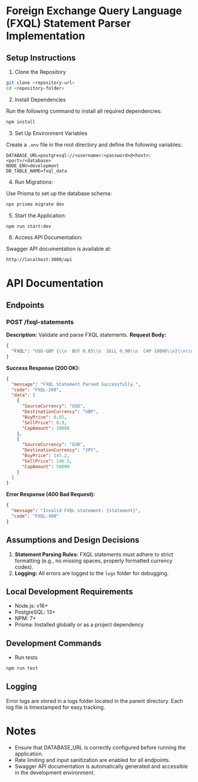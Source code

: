 # Foreign Exchange Query Language (FXQL) Statement Parser Implementation

## Setup Instructions

1. Clone the Repository
  
```bash
git clone <repository-url>
cd <repository-folder>
```

2. Install Dependencies

Run the following command to install all required dependencies:

```bash
npm install
```

3. Set Up Environment Variables

Create a `.env` file in the root directory and define the following variables:

```plaintext
DATABASE_URL=postgresql://<username>:<password>@<host>:<port>/<database>
NODE_ENV=development
DB_TABLE_NAME=fxql_data
```

4. Run Migrations:

Use Prisma to set up the database schema:

```bash
npx prisma migrate dev  
```

5. Start the Application:

```bash
npm run start:dev  
```

6. Access API Documentation:

Swagger API documentation is available at:

```bash
http://localhost:3000/api
```  

# API Documentation

## Endpoints

### POST /fxql-statements

**Description:** Validate and parse FXQL statements.
**Request Body:**

```json
{  
  "FXQL": "USD-GBP {\\n  BUY 0.85\\n  SELL 0.90\\n  CAP 10000\\n}\\n\\nEUR-JPY {\\n  BUY 145.20\\n  SELL 146.50\\n  CAP 50000\\n"  
}  
```

**Success Response (200 OK):**

```json
{  
  "message": "FXQL Statement Parsed Successfully.",  
  "code": "FXQL-200",  
  "data": [  
    {  
      "SourceCurrency": "USD",  
      "DestinationCurrency": "GBP",  
      "BuyPrice": 0.85,  
      "SellPrice": 0.9,  
      "CapAmount": 10000  
    },  
    {  
      "SourceCurrency": "EUR",  
      "DestinationCurrency": "JPY",  
      "BuyPrice": 145.2,  
      "SellPrice": 146.5,  
      "CapAmount": 50000  
    }  
  ]  
}  
```

**Error Response (400 Bad Request):**

```json
{  
  "message": "Invalid FXQL statement: {statement}",  
  "code": "FXQL-400"  
}  
```

## Assumptions and Design Decisions

1. **Statement Parsing Rules:** FXQL statements must adhere to strict formatting (e.g., no missing spaces, properly formatted currency codes).
2. **Logging:** All errors are logged to the `logs` folder for debugging.

## Local Development Requirements

* Node.js: v16+
* PostgreSQL: 13+
* NPM: 7+
* Prisma: Installed globally or as a project dependency

## Development Commands

* Run tests

```bash
npm run test
```

## Logging

Error logs are stored in a logs folder located in the parent directory. Each log file is timestamped for easy tracking.

# Notes

* Ensure that DATABASE_URL is correctly configured before running the application.
* Rate limiting and input sanitization are enabled for all endpoints.
* Swagger API documentation is automatically generated and accessible in the development environment.